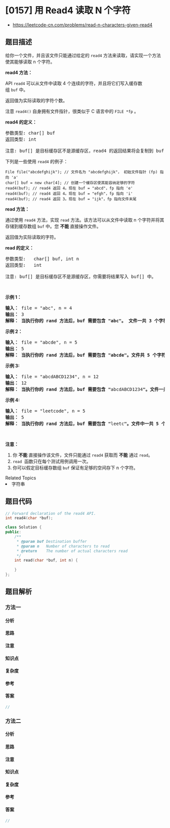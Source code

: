 

# [0157] 用 Read4 读取 N 个字符
* https://leetcode-cn.com/problems/read-n-characters-given-read4


## 题目描述

<p>给你一个文件，并且该文件只能通过给定的&nbsp;<code>read4</code>&nbsp;方法来读取，请实现一个方法使其能够读取 n 个字符。</p>

<p><strong>read4 方法：</strong></p>

<p>API&nbsp;<code>read4</code>&nbsp;可以从文件中读取 4 个连续的字符，并且将它们写入缓存数组&nbsp;<code>buf</code>&nbsp;中。</p>

<p>返回值为实际读取的字符个数。</p>

<p>注意&nbsp;<code>read4()</code> 自身拥有文件指针，很类似于 C 语言中的 <code>FILE *fp</code> 。</p>

<p><strong>read4 的定义：</strong></p>

<pre>参数类型: char[] buf
返回类型: int

注意: buf[] 是目标缓存区不是源缓存区，read4 的返回结果将会复制到 buf[] 当中。
</pre>

<p>下列是一些使用 <code>read4</code> 的例子：</p>

<pre><code>File file(&quot;abcdefghijk&quot;); // 文件名为 &quot;abcdefghijk&quot;， 初始文件指针 (fp) 指向 &#39;a&#39; 
char[] buf = new char[4]; // 创建一个缓存区使其能容纳足够的字符
read4(buf); // read4 返回 4。现在 buf = &quot;abcd&quot;，fp 指向 &#39;e&#39;
read4(buf); // read4 返回 4。现在 buf = &quot;efgh&quot;，fp 指向 &#39;i&#39;
read4(buf); // read4 返回 3。现在 buf = &quot;ijk&quot;，fp 指向文件末尾</code></pre>

<p><strong>read 方法：</strong></p>

<p>通过使用 <code>read4</code> 方法，实现&nbsp;<code>read</code> 方法。该方法可以从文件中读取 n 个字符并将其存储到缓存数组&nbsp;<code>buf</code> 中。您&nbsp;<strong>不能&nbsp;</strong>直接操作文件。</p>

<p>返回值为实际读取的字符。</p>

<p><strong>read&nbsp;的定义：</strong></p>

<pre>参数类型:   char[] buf, int n
返回类型:   int

注意: buf[] 是目标缓存区不是源缓存区，你需要将结果写入 buf[] 中。
</pre>

<p>&nbsp;</p>

<p><strong>示例 1：</strong></p>

<pre><strong>输入： </strong>file = &quot;abc&quot;, n = 4
<strong>输出： </strong>3
<strong>解释： 当执行你的 rand 方法后，buf 需要包含 &quot;abc&quot;。 文件一共 3 个字符，因此返回 3。 注意 &quot;abc&quot; 是文件的内容，不是 buf 的内容，buf 是你需要写入结果的目标缓存区。 </strong></pre>

<p><strong>示例 2：</strong></p>

<pre><strong>输入： </strong>file = &quot;abcde&quot;, n = 5
<strong>输出： </strong>5
<strong>解释： 当执行你的 rand 方法后，buf 需要包含 &quot;abcde&quot;。文件共 5 个字符，因此返回 5。</strong>
</pre>

<p><strong>示例 3:</strong></p>

<pre><strong>输入： </strong>file = &quot;abcdABCD1234&quot;, n = 12
<strong>输出： </strong>12
<strong>解释： 当执行你的 rand 方法后，buf 需要包含 &quot;</strong>abcdABCD1234<strong>&quot;。文件一共 12 个字符，因此返回 12。</strong>
</pre>

<p><strong>示例 4:</strong></p>

<pre><strong>输入： </strong>file = &quot;leetcode&quot;, n = 5
<strong>输出： </strong>5
<strong>解释： 当执行你的 rand 方法后，buf 需要包含 &quot;</strong>leetc<strong>&quot;。文件中一共 5 个字符，因此返回 5。</strong>
</pre>

<p>&nbsp;</p>

<p><strong>注意：</strong></p>

<ol>
	<li>你 <strong>不能</strong> 直接操作该文件，文件只能通过 <code>read4</code> 获取而 <strong>不能</strong> 通过 <code>read</code>。</li>
	<li><code>read</code>&nbsp; 函数只在每个测试用例调用一次。</li>
	<li>你可以假定目标缓存数组&nbsp;<code>buf</code> 保证有足够的空间存下 n 个字符。&nbsp;</li>
</ol>
<div><div>Related Topics</div><div><li>字符串</li></div></div>


## 题目代码

```cpp
// Forward declaration of the read4 API.
int read4(char *buf);

class Solution {
public:
    /**
     * @param buf Destination buffer
     * @param n   Number of characters to read
     * @return    The number of actual characters read
     */
    int read(char *buf, int n) {
        
    }
};
```


## 题目解析


### 方法一

#### 分析

#### 思路

#### 注意

#### 知识点

#### 复杂度

#### 参考

#### 答案

```cpp
//
```


### 方法二

#### 分析

#### 思路

#### 注意

#### 知识点

#### 复杂度

#### 参考

#### 答案

```cpp
//
```


